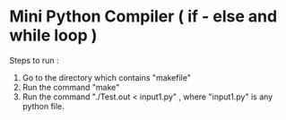 # Mini Python Compiler ( if - else and while loop )

Steps to run :
1.	Go to the directory which contains "makefile"
2.	Run the command "make"
3.	Run the command "./Test.out < input1.py" , where "input1.py" is any python file.

